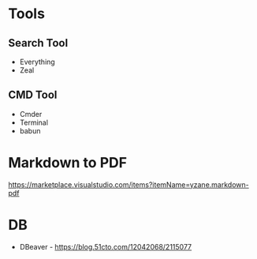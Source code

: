 # Tools

## Search Tool
* Everything
* Zeal

## CMD Tool
* Cmder
* Terminal
* babun

# Markdown to PDF
https://marketplace.visualstudio.com/items?itemName=yzane.markdown-pdf


# DB
* DBeaver - https://blog.51cto.com/12042068/2115077